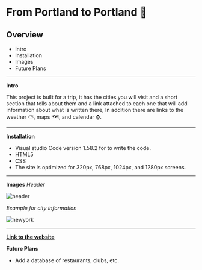 # From Portland to Portland :minibus: 

## Overview
* Intro
* Installation
* Images
* Future Plans	
-----------------------------------------------

**Intro**

This project is built for a trip, it has the cities you will visit and a short section that tells about them and a link attached to each one that will add information about what is written there, 
In addition there are links to the weather :partly_sunny:, maps :world_map:, and calendar :watch:.

-----------------------------------------------

**Installation**

* Visual studio Code version 1.58.2 for to write the code.
* HTML5
* CSS
* The site is optimized for 320px, 768px, 1024px, and 1280px screens.

-----------------------------------------------

**Images**
_Header_

![header](https://user-images.githubusercontent.com/65240374/128623351-bf17323c-bf04-4298-95ae-1e0cb89c894a.png)

_Example for city information_

![newyork](https://user-images.githubusercontent.com/65240374/128623223-bf4c037b-5614-4112-82c4-3ea9f143c985.png)

-----------------------------------------------

**[Link to the website](https://students-yandex.github.io/web_project_3/index.html)**

**Future Plans**

* Add a database of restaurants, clubs, etc.	
